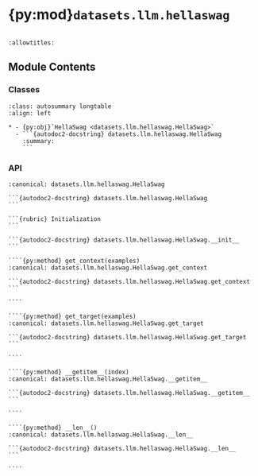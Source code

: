 # {py:mod}`datasets.llm.hellaswag`

```{py:module} datasets.llm.hellaswag
```

```{autodoc2-docstring} datasets.llm.hellaswag
:allowtitles:
```

## Module Contents

### Classes

````{list-table}
:class: autosummary longtable
:align: left

* - {py:obj}`HellaSwag <datasets.llm.hellaswag.HellaSwag>`
  - ```{autodoc2-docstring} datasets.llm.hellaswag.HellaSwag
    :summary:
    ```
````

### API

`````{py:class} HellaSwag(path_or_dataset, tokenizer, split='train', num_samples_limit=None, trust_remote_code=True)
:canonical: datasets.llm.hellaswag.HellaSwag

```{autodoc2-docstring} datasets.llm.hellaswag.HellaSwag
```

```{rubric} Initialization
```

```{autodoc2-docstring} datasets.llm.hellaswag.HellaSwag.__init__
```

````{py:method} get_context(examples)
:canonical: datasets.llm.hellaswag.HellaSwag.get_context

```{autodoc2-docstring} datasets.llm.hellaswag.HellaSwag.get_context
```

````

````{py:method} get_target(examples)
:canonical: datasets.llm.hellaswag.HellaSwag.get_target

```{autodoc2-docstring} datasets.llm.hellaswag.HellaSwag.get_target
```

````

````{py:method} __getitem__(index)
:canonical: datasets.llm.hellaswag.HellaSwag.__getitem__

```{autodoc2-docstring} datasets.llm.hellaswag.HellaSwag.__getitem__
```

````

````{py:method} __len__()
:canonical: datasets.llm.hellaswag.HellaSwag.__len__

```{autodoc2-docstring} datasets.llm.hellaswag.HellaSwag.__len__
```

````

`````
